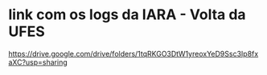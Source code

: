 # link com os logs da IARA - Volta da UFES
https://drive.google.com/drive/folders/1tqRKGO3DtW1yreoxYeD9Ssc3Ip8fxaXC?usp=sharing

